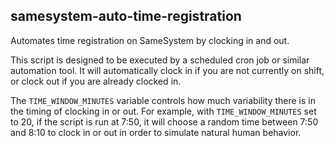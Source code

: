 ## samesystem-auto-time-registration

Automates time registration on SameSystem by clocking in and out.

This script is designed to be executed by a scheduled cron job or similar automation tool. It will automatically clock in if you are not currently on shift, or clock out if you are already clocked in.

The `TIME_WINDOW_MINUTES` variable controls how much variability there is in the timing of clocking in or out. For example, with `TIME_WINDOW_MINUTES` set to 20, if the script is run at 7:50, it will choose a random time between 7:50 and 8:10 to clock in or out in order to simulate natural human behavior.